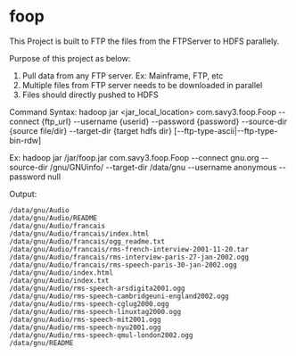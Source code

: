# foop
This Project is built to FTP the files from the FTPServer to HDFS parallely. 

Purpose of this project as below:
1. Pull data from any FTP server. Ex: Mainframe, FTP, etc
2. Multiple files from FTP server needs to be downloaded in parallel 
3. Files should directly pushed to HDFS

Command Syntax:
hadoop jar <jar_local_location> com.savy3.foop.Foop --connect {ftp_url} --username {userid} --password {password} --source-dir {source file/dir} --target-dir {target hdfs dir} [--ftp-type-ascii|--ftp-type-bin-rdw]

Ex:
hadoop jar /jar/foop.jar com.savy3.foop.Foop --connect gnu.org  --source-dir /gnu/GNUinfo/  --target-dir /data/gnu --username anonymous --password null

Output:
```````
/data/gnu/Audio
/data/gnu/Audio/README
/data/gnu/Audio/francais
/data/gnu/Audio/francais/index.html
/data/gnu/Audio/francais/ogg_readme.txt
/data/gnu/Audio/francais/rms-french-interview-2001-11-20.tar
/data/gnu/Audio/francais/rms-interview-paris-27-jan-2002.ogg
/data/gnu/Audio/francais/rms-speech-paris-30-jan-2002.ogg
/data/gnu/Audio/index.html
/data/gnu/Audio/index.txt
/data/gnu/Audio/rms-speech-arsdigita2001.ogg
/data/gnu/Audio/rms-speech-cambridgeuni-england2002.ogg
/data/gnu/Audio/rms-speech-cglug2000.ogg
/data/gnu/Audio/rms-speech-linuxtag2000.ogg
/data/gnu/Audio/rms-speech-mit2001.ogg
/data/gnu/Audio/rms-speech-nyu2001.ogg
/data/gnu/Audio/rms-speech-qmul-london2002.ogg
/data/gnu/README
